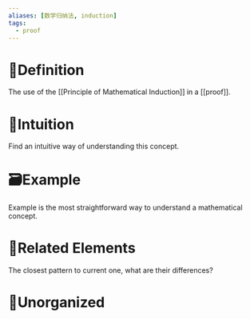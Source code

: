 ```yaml
---
aliases: [数学归纳法, induction]
tags:
  - proof
---
```



# 📝Definition
The use of the [[Principle of Mathematical Induction]] in a [[proof]].

# 🧠Intuition
Find an intuitive way of understanding this concept.

# 🗃Example
Example is the most straightforward way to understand a mathematical concept.

# 🌱Related Elements
The closest pattern to current one, what are their differences?


# 🍂Unorganized